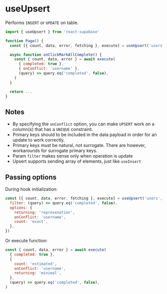 # useUpsert

Performs `INSERT` or `UPDATE` on table.

```js highlight=4
import { useUpsert } from 'react-supabase'

function Page() {
  const [{ count, data, error, fetching }, execute] = useUpsert('users')

  async function onClickMarkAllComplete() {
    const { count, data, error } = await execute(
      { completed: true },
      { onConflict: 'username' },
      (query) => query.eq('completed', false),
    )
  }

  return ...
}
```

## Notes

- By specifying the `onConflict` option, you can make `UPSERT` work on a column(s) that has a `UNIQUE` constraint.
- Primary keys should to be included in the data payload in order for an update to work correctly.
- Primary keys must be natural, not surrogate. There are however, workarounds for surrogate primary keys.
- Param `filter` makes sense only when operation is update
- Upsert supports sending array of elements, just like `useInsert`

## Passing options

During hook initialization:

```js
const [{ count, data, error, fetching }, execute] = useUpsert('users', {
  filter: (query) => query.eq('completed', false),
  options: {
    returning: 'represenation',
    onConflict: 'username',
    count: 'exact',
  },
})
```

Or execute function:

```js
const { count, data, error } = await execute(
  { completed: true },
  {
    count: 'estimated',
    onConflict: 'username',
    returning: 'minimal',
  },
  (query) => query.eq('completed', false),
)
```
